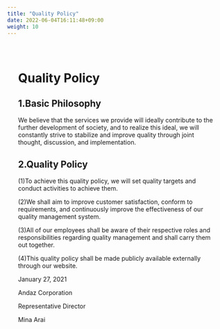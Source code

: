 ```yaml
---
title: "Quality Policy"
date: 2022-06-04T16:11:48+09:00
weight: 10
---
```

<div amp-fx="fade-in" data-duration="500ms" class='container' style="padding: 25px">
<h1 class="text-center">Quality Policy</h1>

<div class="my-8">
<h2>1.Basic Philosophy</h2>

We believe that the services we provide will ideally contribute to the further development of society, and to realize this ideal, we will constantly strive to stabilize and improve quality through joint thought, discussion, and implementation.
</div>

<div class="mt-8 mb-32">
<h2>2.Quality Policy</h2>

(1)To achieve this quality policy, we will set quality targets and conduct activities to achieve them.

(2)We shall aim to improve customer satisfaction, conform to requirements, and continuously improve the effectiveness of our quality management system.

(3)All of our employees shall be aware of their respective roles and responsibilities regarding quality management and shall carry them out together.

(4)This quality policy shall be made publicly available externally through our website.
</div>

<div class="text-right">
January 27, 2021

Andaz Corporation

Representative Director

Mina Arai
</div>
</div>
